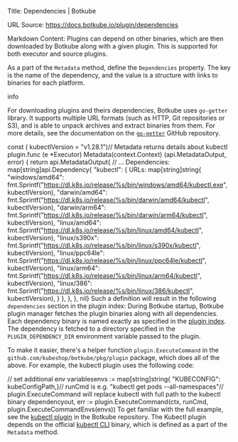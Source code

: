 Title: Dependencies | Botkube

URL Source: https://docs.botkube.io/plugin/dependencies

Markdown Content:
Plugins can depend on other binaries, which are then downloaded by Botkube along with a given plugin. This is supported for both executor and source plugins.

As a part of the `Metadata` method, define the `Dependencies` property. The key is the name of the dependency, and the value is a structure with links to binaries for each platform.

info

For downloading plugins and theirs dependencies, Botkube uses `go-getter` library. It supports multiple URL formats (such as HTTP, Git repositories or S3), and is able to unpack archives and extract binaries from them. For more details, see the documentation on the [`go-getter`](https://github.com/hashicorp/go-getter) GitHub repository.

const (    kubectlVersion   = "v1.28.1")// Metadata returns details about kubectl plugin.func (e *Executor) Metadata(context.Context) (api.MetadataOutput, error) {    return api.MetadataOutput{        // ...        Dependencies: map[string]api.Dependency{ "kubectl": { URLs: map[string]string{ "windows/amd64": fmt.Sprintf("https://dl.k8s.io/release/%s/bin/windows/amd64/kubectl.exe", kubectlVersion), "darwin/amd64": fmt.Sprintf("https://dl.k8s.io/release/%s/bin/darwin/amd64/kubectl", kubectlVersion), "darwin/arm64": fmt.Sprintf("https://dl.k8s.io/release/%s/bin/darwin/arm64/kubectl", kubectlVersion), "linux/amd64": fmt.Sprintf("https://dl.k8s.io/release/%s/bin/linux/amd64/kubectl", kubectlVersion), "linux/s390x": fmt.Sprintf("https://dl.k8s.io/release/%s/bin/linux/s390x/kubectl", kubectlVersion), "linux/ppc64le": fmt.Sprintf("https://dl.k8s.io/release/%s/bin/linux/ppc64le/kubectl", kubectlVersion), "linux/arm64": fmt.Sprintf("https://dl.k8s.io/release/%s/bin/linux/arm64/kubectl", kubectlVersion), "linux/386": fmt.Sprintf("https://dl.k8s.io/release/%s/bin/linux/386/kubectl", kubectlVersion), } }, }, }, nil} Such a definition will result in the following `dependencies` section in the plugin index: During Botkube startup, Botkube plugin manager fetches the plugin binaries along with all dependencies. Each dependency binary is named exactly as specified in the [plugin index](#define-dependencies-for-plugin-index-generation). The dependency is fetched to a directory specified in the `PLUGIN_DEPENDENCY_DIR` environment variable passed to the plugin.

To make it easier, there's a helper function `plugin.ExecuteCommand` in the `github.com/kubeshop/botkube/pkg/plugin` package, which does all of the above. For example, the kubectl plugin uses the following code:

// set additional env variablesenvs := map[string]string{ "KUBECONFIG": kubeConfigPath,}// runCmd is e.g. "kubectl get pods --all-namespaces"// plugin.ExecuteCommand will replace kubectl with full path to the kubectl binary dependencyout, err := plugin.ExecuteCommand(ctx, runCmd, plugin.ExecuteCommandEnvs(envs)) To get familiar with the full example, see the [kubectl plugin](https://github.com/kubeshop/botkube/tree/main/cmd/executor/kubectl) in the Botkube repository. The Kubectl plugin depends on the official [kubectl CLI](https://kubernetes.io/docs/tasks/tools/#kubectl) binary, which is defined as a part of the `Metadata` method.

